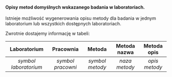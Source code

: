 #### Opisy metod domyślnych wskazanego badania w laboratoriach.

Istnieje możliwość wygenerowania opisu metody dla badania w jednym laboratorium lub wszystkich dostępnych laboratoriach.

Zwrotnie dostajemy informację w tabeli:

|     Laboratorium      |     Pracownia     |     Metoda      | Metoda nazwa  |  Metoda opis  |
|:---------------------:|:-----------------:|:---------------:|:-------------:|:-------------:|
| *symbol laboratorium* | *symbol pracowni* | *symbol metody* | *naza metody* | *opis metody* |
